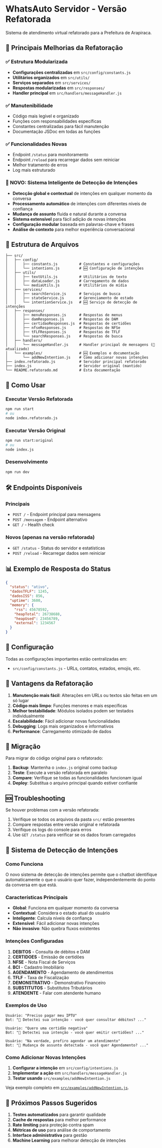 # WhatsAuto Servidor - Versão Refatorada

Sistema de atendimento virtual refatorado para a Prefeitura de Arapiraca.

## 🔄 Principais Melhorias da Refatoração

### ✅ Estrutura Modularizada
- **Configurações centralizadas** em `src/config/constants.js`
- **Utilitários organizados** em `src/utils/`
- **Serviços separados** em `src/services/`
- **Respostas modularizadas** em `src/responses/`
- **Handler principal** em `src/handlers/messageHandler.js`

### ✅ Manutenibilidade
- Código mais legível e organizado
- Funções com responsabilidades específicas
- Constantes centralizadas para fácil manutenção
- Documentação JSDoc em todas as funções

### ✅ Funcionalidades Novas
- Endpoint `/status` para monitoramento
- Endpoint `/reload` para recarregar dados sem reiniciar
- Melhor tratamento de erros
- Log mais estruturado

### 🎯 **NOVO: Sistema Inteligente de Detecção de Intenções**
- **Detecção global e contextual** de intenções em qualquer momento da conversa
- **Processamento automático** de intenções com diferentes níveis de confiança
- **Mudança de assunto** fluida e natural durante a conversa
- **Sistema extensível** para fácil adição de novas intenções
- **Configuração modular** baseada em palavras-chave e frases
- **Análise de contexto** para melhor experiência conversacional

## 📁 Estrutura de Arquivos

```
├── src/
│   ├── config/
│   │   ├── constants.js          # Constantes e configurações
│   │   └── intentions.js         # 🆕 Configuração de intenções
│   ├── utils/
│   │   ├── textUtils.js          # Utilitários de texto
│   │   ├── dataLoader.js         # Carregamento de dados
│   │   └── mediaUtils.js         # Utilitários de mídia
│   ├── services/
│   │   ├── searchService.js      # Serviços de busca
│   │   ├── stateService.js       # Gerenciamento de estado
│   │   └── intentionService.js   # 🆕 Serviço de detecção de intenções
│   ├── responses/
│   │   ├── menuResponses.js      # Respostas de menus
│   │   ├── damResponses.js       # Respostas de DAM
│   │   ├── certidaoResponses.js  # Respostas de certidões
│   │   ├── nfseResponses.js      # Respostas de NFSe
│   │   ├── tFLFResponses.js      # Respostas de TFLF
│   │   └── searchResponses.js    # Respostas de busca
│   ├── handlers/
│   │   └── messageHandler.js     # Handler principal de mensagens (🔄 atualizado)
│   └── examples/                 # 🆕 Exemplos e documentação
│       └── addNewIntention.js    # Como adicionar novas intenções
├── index.refatorado.js           # Servidor principal refatorado
├── index.js                      # Servidor original (mantido)
└── README.refatorado.md          # Esta documentação
```

## 🚀 Como Usar

### Executar Versão Refatorada
```bash
npm run start
# ou
node index.refatorado.js
```

### Executar Versão Original
```bash
npm run start:original
# ou
node index.js
```

### Desenvolvimento
```bash
npm run dev
```

## 🛠️ Endpoints Disponíveis

### Principais
- `POST /` - Endpoint principal para mensagens
- `POST /mensagem` - Endpoint alternativo
- `GET /` - Health check

### Novos (apenas na versão refatorada)
- `GET /status` - Status do servidor e estatísticas
- `POST /reload` - Recarregar dados sem reiniciar

## 📊 Exemplo de Resposta do Status

```json
{
  "status": "ativo",
  "dadosTFLF": 1245,
  "dadosISS": 856,
  "uptime": 3600,
  "memory": {
    "rss": 45678592,
    "heapTotal": 26738688,
    "heapUsed": 23456789,
    "external": 1234567
  }
}
```

## 🔧 Configuração

Todas as configurações importantes estão centralizadas em:
- `src/config/constants.js` - URLs, contatos, estados, emojis, etc.

## 🧪 Vantagens da Refatoração

1. **Manutenção mais fácil**: Alterações em URLs ou textos são feitas em um só lugar
2. **Código mais limpo**: Funções menores e mais específicas
3. **Melhor testabilidade**: Módulos isolados podem ser testados individualmente
4. **Escalabilidade**: Fácil adicionar novas funcionalidades
5. **Debugging**: Logs mais organizados e informativos
6. **Performance**: Carregamento otimizado de dados

## 🔄 Migração

Para migrar do código original para o refatorado:

1. **Backup**: Mantenha o `index.js` original como backup
2. **Teste**: Execute a versão refatorada em paralelo
3. **Compare**: Verifique se todas as funcionalidades funcionam igual
4. **Deploy**: Substitua o arquivo principal quando estiver confiante

## 🆘 Troubleshooting

Se houver problemas com a versão refatorada:

1. Verifique se todos os arquivos da pasta `src/` estão presentes
2. Compare respostas entre versão original e refatorada
3. Verifique os logs do console para erros
4. Use `GET /status` para verificar se os dados foram carregados

## 🎯 Sistema de Detecção de Intenções

### Como Funciona

O novo sistema de detecção de intenções permite que o chatbot identifique automaticamente o que o usuário quer fazer, independentemente do ponto da conversa em que está.

### Características Principais

- **Global**: Funciona em qualquer momento da conversa
- **Contextual**: Considera o estado atual do usuário
- **Inteligente**: Calcula níveis de confiança
- **Extensível**: Fácil adicionar novas intenções
- **Não invasivo**: Não quebra fluxos existentes

### Intenções Configuradas

1. **DEBITOS** - Consulta de débitos e DAM
2. **CERTIDOES** - Emissão de certidões
3. **NFSE** - Nota Fiscal de Serviços
4. **BCI** - Cadastro Imobiliário
5. **AGENDAMENTO** - Agendamento de atendimentos
6. **TFLF** - Taxa de Fiscalização
7. **DEMONSTRATIVO** - Demonstrativo Financeiro
8. **SUBSTITUTOS** - Substitutos Tributários
9. **ATENDENTE** - Falar com atendente humano

### Exemplos de Uso

```
Usuário: "Preciso pagar meu IPTU"
Bot: "🎯 Detectei sua intenção - você quer consultar débitos? ..."

Usuário: "Quero uma certidão negativa"
Bot: "🎯 Detectei sua intenção - você quer emitir certidões? ..."

Usuário: "Na verdade, prefiro agendar um atendimento"
Bot: "🔄 Mudança de assunto detectada - você quer Agendamento? ..."
```

### Como Adicionar Novas Intenções

1. **Configurar a intenção** em `src/config/intentions.js`
2. **Implementar a ação** em `src/handlers/messageHandler.js`
3. **Testar usando** `src/examples/addNewIntention.js`

Veja exemplo completo em [`src/examples/addNewIntention.js`](src/examples/addNewIntention.js).

## 📝 Próximos Passos Sugeridos

1. **Testes automatizados** para garantir qualidade
2. **Cache de respostas** para melhor performance
3. **Rate limiting** para proteção contra spam
4. **Métricas de uso** para análise de comportamento
5. **Interface administrativa** para gestão
6. **Machine Learning** para melhorar detecção de intenções
